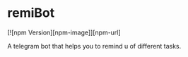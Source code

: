 
# remiBot
[![npm Version][npm-image]][npm-url]

A telegram bot that helps you to remind u of different tasks.
